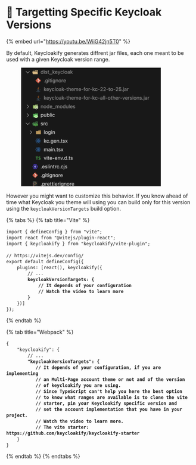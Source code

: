 # 🎯 Targetting Specific Keycloak Versions

{% embed url="https://youtu.be/WiiG42jn5T0" %}



By default, Keycloakify generates diffrent jar files, each one meant to be used with a given Keycloak version range.

<figure><img src=".gitbook/assets/image (164).png" alt="" width="375"><figcaption></figcaption></figure>

However you might want to customize this behavior. If you know ahead of time what Keycloak you theme will using you can build only for this version using the `keycloakVersionTargets` build option.

{% tabs %}
{% tab title="Vite" %}
<pre class="language-typescript" data-title="vite.config.ts"><code class="lang-typescript">import { defineConfig } from "vite";
import react from "@vitejs/plugin-react";
import { keycloakify } from "keycloakify/vite-plugin";

// https://vitejs.dev/config/
export default defineConfig({
    plugins: [react(), keycloakify({
        // ...
<strong>        keycloakVersionTargets: {
</strong><strong>            // It depends of your configuration
</strong><strong>            // Watch the video to learn more
</strong><strong>        }
</strong>    })]
});
</code></pre>
{% endtab %}

{% tab title="Webpack" %}
<pre class="language-json" data-title="package.json"><code class="lang-json">{
    "keycloakify": {
        // ...
<strong>        "keycloakVersionTargets": {
</strong><strong>           // It depends of your configuration, if you are implementing
</strong><strong>           // an Multi-Page account theme or not and of the version
</strong><strong>           // of keycloakify you are using.  
</strong><strong>           // Since TypeScript can't help you here the best option 
</strong><strong>           // to know what ranges are available is to clone the vite
</strong><strong>           // starter, pin your Keycloakify specific version and 
</strong><strong>           // set the account implementation that you have in your project.
</strong><strong>           // Watch the video to learn more.
</strong><strong>           // The vite starter: https://github.com/keycloakify/keycloakify-starter
</strong>    }
}
</code></pre>
{% endtab %}
{% endtabs %}
